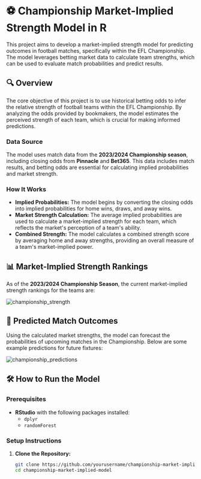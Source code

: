 # ⚽ Championship Market-Implied Strength Model in R

This project aims to develop a market-implied strength model for predicting outcomes in football matches, specifically within the EFL Championship. The model leverages betting market data to calculate team strengths, which can be used to evaluate match probabilities and predict results.

## 🔍 Overview

The core objective of this project is to use historical betting odds to infer the relative strength of football teams within the EFL Championship. By analyzing the odds provided by bookmakers, the model estimates the perceived strength of each team, which is crucial for making informed predictions.

### Data Source

The model uses match data from the **2023/2024 Championship season**, including closing odds from **Pinnacle** and **Bet365**. This data includes match results, and betting odds are essential for calculating implied probabilities and market strength.

### How It Works

- **Implied Probabilities:** The model begins by converting the closing odds into implied probabilities for home wins, draws, and away wins.
- **Market Strength Calculation:** The average implied probabilities are used to calculate a market-implied strength for each team, which reflects the market's perception of a team's ability.
- **Combined Strength:** The model calculates a combined strength score by averaging home and away strengths, providing an overall measure of a team's market-implied power.

## 📊 Market-Implied Strength Rankings

As of the **2023/2024 Championship Season**, the current market-implied strength rankings for the teams are:

![championship_strength](https://github.com/user-attachments/assets/championship_strength_2024)

## 🔮 Predicted Match Outcomes

Using the calculated market strengths, the model can forecast the probabilities of upcoming matches in the Championship. Below are some example predictions for future fixtures:

![championship_predictions](https://github.com/user-attachments/assets/championship_predictions_2024)

## 🛠️ How to Run the Model

### Prerequisites

- **RStudio** with the following packages installed:
  - `dplyr`
  - `randomForest`

### Setup Instructions

1. **Clone the Repository:**
   ```bash
   git clone https://github.com/yourusername/championship-market-implied-model.git
   cd championship-market-implied-model


